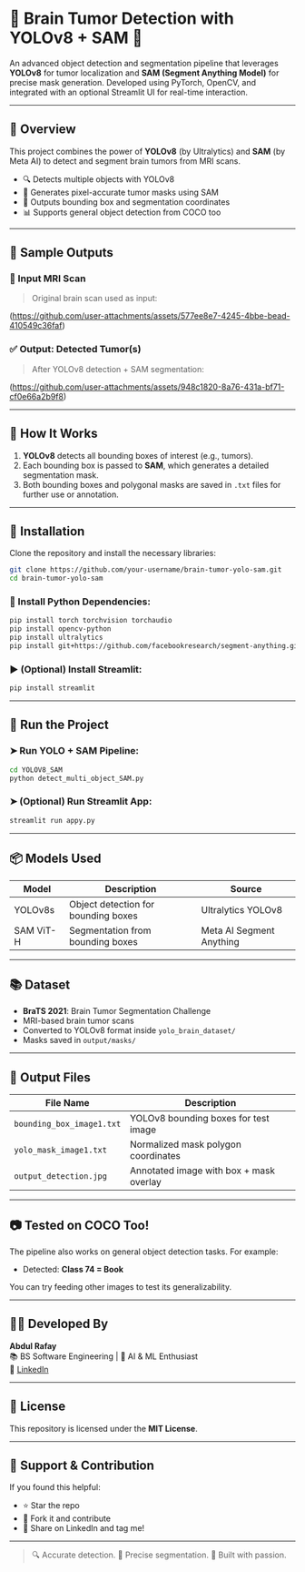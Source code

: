 # 🧠 Brain Tumor Detection with YOLOv8 + SAM 🔬

An advanced object detection and segmentation pipeline that leverages **YOLOv8** for tumor localization and **SAM (Segment Anything Model)** for precise mask generation. Developed using PyTorch, OpenCV, and integrated with an optional Streamlit UI for real-time interaction.

---

## 📌 Overview

This project combines the power of **YOLOv8** (by Ultralytics) and **SAM** (by Meta AI) to detect and segment brain tumors from MRI scans.

- 🔍 Detects multiple objects with YOLOv8  
- 🧠 Generates pixel-accurate tumor masks using SAM  
- 💾 Outputs bounding box and segmentation coordinates  
- 📊 Supports general object detection from COCO too  

---

## 🧪 Sample Outputs

### 🎯 Input MRI Scan

> Original brain scan used as input:

(https://github.com/user-attachments/assets/577ee8e7-4245-4bbe-bead-410549c36faf)

### ✅ Output: Detected Tumor(s)

> After YOLOv8 detection + SAM segmentation:

(https://github.com/user-attachments/assets/948c1820-8a76-431a-bf71-cf0e66a2b9f8)

---

## 🚀 How It Works

1. **YOLOv8** detects all bounding boxes of interest (e.g., tumors).  
2. Each bounding box is passed to **SAM**, which generates a detailed segmentation mask.  
3. Both bounding boxes and polygonal masks are saved in `.txt` files for further use or annotation.  

---

## 🧰 Installation

Clone the repository and install the necessary libraries:

```bash
git clone https://github.com/your-username/brain-tumor-yolo-sam.git
cd brain-tumor-yolo-sam
```

### 🔧 Install Python Dependencies:

```bash
pip install torch torchvision torchaudio
pip install opencv-python
pip install ultralytics
pip install git+https://github.com/facebookresearch/segment-anything.git
```

### ▶️ (Optional) Install Streamlit:

```bash
pip install streamlit
```

---

## 🏃 Run the Project

### ➤ Run YOLO + SAM Pipeline:

```bash
cd YOLOV8_SAM
python detect_multi_object_SAM.py
```

### ➤ (Optional) Run Streamlit App:

```bash
streamlit run appy.py
```

---

## 📦 Models Used

| Model       | Description                         | Source                   |
|-------------|-------------------------------------|---------------------------|
| YOLOv8s     | Object detection for bounding boxes | Ultralytics YOLOv8        |
| SAM ViT-H   | Segmentation from bounding boxes    | Meta AI Segment Anything  |

---

## 📚 Dataset

- **BraTS 2021**: Brain Tumor Segmentation Challenge  
- MRI-based brain tumor scans  
- Converted to YOLOv8 format inside `yolo_brain_dataset/`  
- Masks saved in `output/masks/`  

---

## 🔢 Output Files

| File Name               | Description                                      |
|-------------------------|--------------------------------------------------|
| `bounding_box_image1.txt` | YOLOv8 bounding boxes for test image          |
| `yolo_mask_image1.txt`    | Normalized mask polygon coordinates           |
| `output_detection.jpg`    | Annotated image with box + mask overlay       |

---

## 📷 Tested on COCO Too!

The pipeline also works on general object detection tasks. For example:

- Detected: **Class 74 = Book**

You can try feeding other images to test its generalizability.

---

## 👨‍💻 Developed By

**Abdul Rafay**  
📚 BS Software Engineering | 🎯 AI & ML Enthusiast   
🔗 [LinkedIn](https://www.linkedin.com/in/abdul-rafay19)

---

## 📜 License

This repository is licensed under the **MIT License**.

---

## 🌟 Support & Contribution

If you found this helpful:

- ⭐ Star the repo  
- 🍴 Fork it and contribute  
- 📢 Share on LinkedIn and tag me!  

---

> 🔍 Accurate detection. 🎯 Precise segmentation. 🚀 Built with passion.
